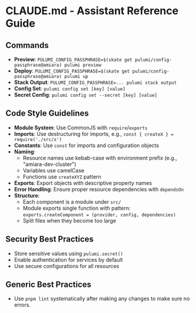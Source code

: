 # CLAUDE.md - Assistant Reference Guide

## Commands
- **Preview**: `PULUMI_CONFIG_PASSPHRASE=$(skate get pulumi/config-passphrase@amiara) pulumi preview`
- **Deploy**: `PULUMI_CONFIG_PASSPHRASE=$(skate get pulumi/config-passphrase@amiara) pulumi up`
- **Stack Output**: `PULUMI_CONFIG_PASSPHRASE=... pulumi stack output`
- **Config Set**: `pulumi config set [key] [value]`
- **Secret Config**: `pulumi config set --secret [key] [value]`

## Code Style Guidelines
- **Module System**: Use CommonJS with `require`/`exports`
- **Imports**: Use destructuring for imports, e.g., `const { createX } = require('./src/x')`
- **Constants**: Use `const` for imports and configuration objects
- **Naming**:
  - Resource names use kebab-case with environment prefix (e.g., "amiara-dev-cluster")
  - Variables use camelCase
  - Functions use `createXYZ` pattern
- **Exports**: Export objects with descriptive property names
- **Error Handling**: Ensure proper resource dependencies with `dependsOn`
- **Structure**:
  - Each component is a module under `src/`
  - Module exports single function with pattern: `exports.createComponent = (provider, config, dependencies)`
  - Split files when they become too large

## Security Best Practices
- Store sensitive values using `pulumi.secret()`
- Enable authentication for services by default
- Use secure configurations for all resources

## Generic Best Practices
- Use `pnpm lint` systematically after making any changes to make sure no errors.
